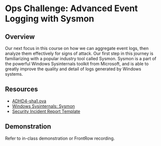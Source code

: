# Ops Challenge: Advanced Event Logging with Sysmon 

## Overview

Our next focus in this course on how we can aggregate event logs, then analyze them effectively for signs of attack. Our first step in this journey is familiarizing with a popular industry tool called Sysmon. Sysmon is a part of the powerful Windows Sysinternals toolkit from Microsoft, and is able to greatly improve the quality and detail of logs generated by Windows systems.

## Resources

- [ADHD4-sha1.ova](https://adhdhost.s3.amazonaws.com/ADHD4/ADHD4-sha1.ova)
- [Windows Sysinternals: Sysmon](https://docs.microsoft.com/en-us/sysinternals/downloads/sysmon)
- [Security Incident Report Template](https://www.paloaltonetworks.com/apps/pan/public/downloadResource?pagePath=/content/pan/en_US/resources/whitepapers/incident-response-reporting-template)

## Demonstration

Refer to in-class demonstration or FrontRow recording.
